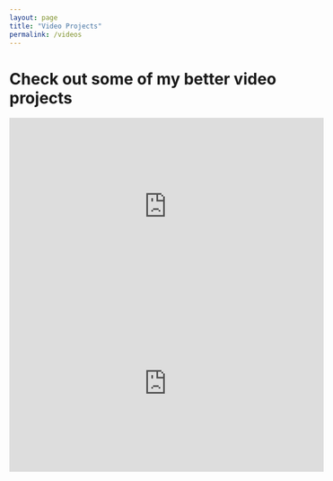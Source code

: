 ```yaml
---
layout: page
title: "Video Projects"
permalink: /videos
---
```


# Check out some of my better video projects

<iframe width="560" height="315" src="https://www.youtube.com/embed/fZBCwWuqF3c" frameborder="0" allow="autoplay; encrypted-media" allowfullscreen></iframe>
<iframe width="560" height="315" src="https://www.youtube.com/embed/3U4S7inJvs0" frameborder="0" allow="autoplay; encrypted-media" allowfullscreen></iframe>
